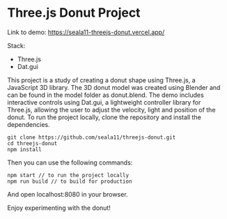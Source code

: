 # Three.js Donut Project
Link to demo: https://seala11-threejs-donut.vercel.app/

Stack:
- Three.js
- Dat.gui

This project is a study of creating a donut shape using Three.js, a JavaScript 3D library. The 3D donut model was created using Blender and can be found in the model folder as donut.blend. The demo includes interactive controls using Dat.gui, a lightweight controller library for Three.js, allowing the user to adjust the velocity, light and position of the donut.
To run the project locally, clone the repository and install the dependencies.

```
git clone https://github.com/seala11/threejs-donut.git
cd threejs-donut
npm install
```

Then you can use the following commands:

```
npm start // to run the project locally
npm run build // to build for production
```

And open localhost:8080 in your browser.

Enjoy experimenting with the donut!